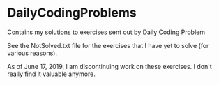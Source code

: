 # DailyCodingProblems
Contains my solutions to exercises sent out by Daily Coding Problem

See the NotSolved.txt file for the exercises that I have yet to solve (for various reasons).

As of June 17, 2019, I am discontinuing work on these exercises. I don't really find it valuable anymore.

